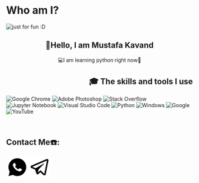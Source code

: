 # Who am I?

<img src="https://user-images.githubusercontent.com/111739753/188306197-980bd2b7-109e-4588-a968-04b33e7dc993.svg" alt="just for fun :D">

<h2 align="center">👋Hello, I am Mustafa Kavand</h2>
<p align="center">  💻I am learning python right now🐍</p>

<h2 align="right">🎓 The skills and tools I use</h2>

![Google Chrome](https://img.shields.io/badge/Google%20Chrome-4285F4?style=for-the-badge&logo=GoogleChrome&logoColor=white) ![Adobe Photoshop](https://img.shields.io/badge/adobe%20photoshop-%2331A8FF.svg?style=for-the-badge&logo=adobe%20photoshop&logoColor=white) ![Stack Overflow](https://img.shields.io/badge/-Stackoverflow-FE7A16?style=for-the-badge&logo=stack-overflow&logoColor=white) ![Jupyter Notebook](https://img.shields.io/badge/jupyter-%23FA0F00.svg?style=for-the-badge&logo=jupyter&logoColor=white) ![Visual Studio Code](https://img.shields.io/badge/Visual%20Studio%20Code-0078d7.svg?style=for-the-badge&logo=visual-studio-code&logoColor=white) ![Python](https://img.shields.io/badge/python-3670A0?style=for-the-badge&logo=python&logoColor=ffdd54) ![Windows](https://img.shields.io/badge/Windows-0078D6?style=for-the-badge&logo=windows&logoColor=white) ![Google](https://img.shields.io/badge/google-4285F4?style=for-the-badge&logo=google&logoColor=white) ![YouTube](https://img.shields.io/badge/YouTube-%23FF0000.svg?style=for-the-badge&logo=YouTube&logoColor=white)

<br>

<h2 align="left">Contact Me☎️:</h2>
<a href="https://wa.me/989160855428"><img align="left" src="https://github.com/mostafakavand/mostafakavand/blob/main/image/icons8-whatsapp-60.png?raw=true" alt="WhatsApp"></a> <a href="https://t.me/mostafa13438"><img align="left" src="https://github.com/mostafakavand/mostafakavand/blob/main/image/icons8-telegram-app-60.png?raw=true" alt="Telegram"></a> <a 

<br>
